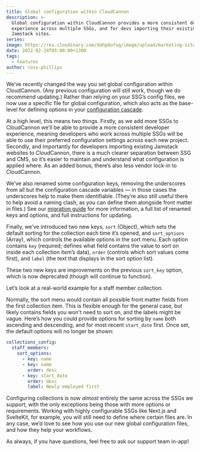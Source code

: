 ```yaml
---
title: Global configuration within CloudCannon
description: >-
  Global configuration within CloudCannon provides a more consistent developer
  experience across multiple SSGs, and for devs importing their existing
  Jamstack sites.
series:
image: https://res.cloudinary.com/dahpdufoq/image/upload/marketing-site/blog/global-config_enqt8d.jpg
date: 2022-02-24T05:00:00+1300
tags:
  - Features
author: ross-phillips
---
```

We’ve recently changed the way you set global configuration within CloudCannon. (Any previous configuration will still work, though we do recommend updating.) Rather than relying on your SSG’s config files, we now use a specific file for global configuration, which also acts as the base-level for defining options in your [configuration cascade](https://cloudcannon.com/documentation/articles/using-the-configuration-cascade/).

At a high level, this means two things. Firstly, as we add more SSGs to CloudCannon we’ll be able to provide a more consistent developer experience, meaning developers who work across multiple SSGs will be able to use their preferred configuration settings across each new project. Secondly, and importantly for developers importing existing Jamstack websites to CloudCannon, there is a much clearer separation between SSG and CMS, so it’s easier to maintain and understand what configuration is applied where. As an added bonus, there’s also less vendor lock-in to CloudCannon.

We’ve also renamed some configuration keys, removing the underscores from all but the configuration cascade variables — in those cases the underscores help to make them identifiable. (They’re also still useful there to help avoid a naming clash, as you can define them alongside front matter in files.) See our [migration guide](https://cloudcannon.com/documentation/articles/migrating-to-global-configuration-files/) for more information, a full list of renamed keys and options, and full instructions for updating.

Finally, we’ve introduced two new keys, `sort` (Object), which sets the default sorting for the collection each time it’s opened, and `sort_options` (Array), which controls the available options in the sort menu. Each option contains `key` (required; defines what field contains the value to sort on inside each collection item’s data), `order` (controls which sort values come first), and `label` (the text that displays in the sort option list).

These two new keys are improvements on the previous `sort_key` option, which is now deprecated (though will continue to function).

Let’s look at a real-world example for a staff member collection.

Normally, the sort menu would contain all possible front matter fields from the first collection item. This is flexible enough for the general case, but likely contains fields you won't need to sort on, and the labels might be vague. Here’s how you could provide options for sorting by `name` both ascending and descending, and for most recent `start_date` first. Once set, the default options will no longer be shown:

```yaml
collections_config:
  staff_members:
    sort_options:
      - key: name
      - key: name
        order: desc
      - key: start_date
        order: desc
        label: Newly-employed first
```

Configuring collections is now *almost* entirely the same across the SSGs
we support, with the only exceptions being those with more options or
requirements. Working with highly configurable SSGs like Next.js and
SvelteKit, for example, you will still need to define where certain files
are. In any case, we’d love to see how you use our new global
configuration files, and how they help your workflows.


As always, if you have questions, feel free to ask our support team
in-app\!